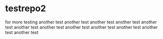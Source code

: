 # testrepo2
for more testing
another test
another test
another test
another test
another test
another test
another test
another test
another test
another test
another test
another test
